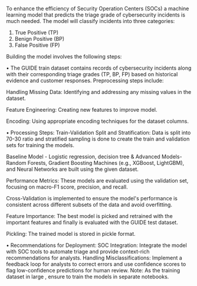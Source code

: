 To enhance the efficiency of Security Operation Centers (SOCs) a machine learning model that predicts the triage grade of cybersecurity incidents is much needed. 
The model will classify incidents into three categories:
1.	True Positive (TP)
2.	Benign Positive (BP)
3.	False Positive (FP)
   
Building the model involves the following steps:

•	The GUIDE train dataset contains records of cybersecurity incidents along with their corresponding triage grades (TP, BP, FP) based on historical evidence
and customer responses. 
Preprocessing steps include:

Handling Missing Data: Identifying and addressing any missing values in the dataset.

Feature Engineering: Creating new features to improve model.

Encoding: Using appropriate encoding techniques for the dataset columns.


•	Processing Steps:
Train-Validation Split and Stratification: Data is split into 70-30 ratio and stratified sampling is done to create the train and validation sets for training the models.

Baseline Model - Logistic regression, decision tree & Advanced Models- Random Forests, Gradient Boosting Machines (e.g., XGBoost, LightGBM),
and Neural Networks are built using the given dataset.

Performance Metrics: These models are evaluated using the validation set, focusing on macro-F1 score, precision, and recall.

Cross-Validation is implemented to ensure the model's performance is consistent across different subsets of the data and avoid overfitting.

Feature Importance: The best model is picked and retrained with the important features and finally is evaluated with the GUIDE test dataset.

Pickling: The trained model is stored in pickle format.

•	Recommendations for Deployment:
SOC Integration: Integrate the model with SOC tools to automate triage and provide context-rich recommendations for analysts.
Handling Misclassifications: Implement a feedback loop for analysts to correct errors and use confidence scores to flag low-confidence predictions for human review.
Note: As the training dataset in large , ensure to train the models in separate notebooks.
